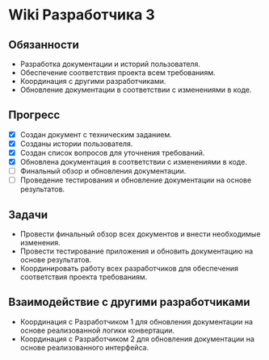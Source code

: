 # Wiki Разработчика 3

## Обязанности
- Разработка документации и историй пользователя.
- Обеспечение соответствия проекта всем требованиям.
- Координация с другими разработчиками.
- Обновление документации в соответствии с изменениями в коде.

## Прогресс
- [x] Создан документ с техническим заданием.
- [x] Созданы истории пользователя.
- [x] Создан список вопросов для уточнения требований.
- [x] Обновлена документация в соответствии с изменениями в коде.
- [ ] Финальный обзор и обновления документации.
- [ ] Проведение тестирования и обновление документации на основе результатов.

## Задачи
- Провести финальный обзор всех документов и внести необходимые изменения.
- Провести тестирование приложения и обновить документацию на основе результатов.
- Координировать работу всех разработчиков для обеспечения соответствия проекта требованиям.

## Взаимодействие с другими разработчиками
- Координация с Разработчиком 1 для обновления документации на основе реализованной логики конвертации.
- Координация с Разработчиком 2 для обновления документации на основе реализованного интерфейса.
